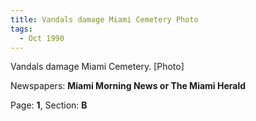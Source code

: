 ```yaml
---  
title: Vandals damage Miami Cemetery Photo  
tags:  
  - Oct 1990  
---  
```

  
Vandals damage Miami Cemetery. [Photo]  
  
Newspapers: **Miami Morning News or The Miami Herald**  
  
Page: **1**, Section: **B** 

